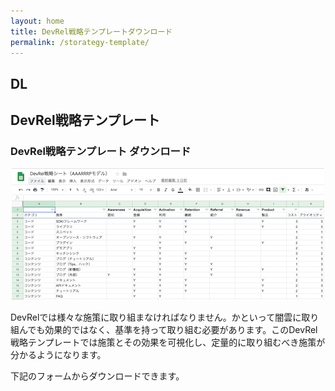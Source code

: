 ```yaml
---
layout: home
title: DevRel戦略テンプレートダウンロード
permalink: /storategy-template/
---
```


<section class="tp-section tp-section">
	<div class="container mt9">
		<div class="row">
			<div class="col-md-3">
				<div class="tp-section-header">
					<h2 class="tp-section-header__title">DL</h2>
					<h2 class="tp-section-header__title-ja is-ja">DevRel戦略テンプレート</h2>
				</div>
			</div>
			<div class="col-md-9">
				<h3 class="tp-header is-ja">DevRel戦略テンプレート ダウンロード</h3>
				<p style="text-align:center;">
					<img src="/images/articles/devrel-strategy-sheet.png" />
				</p>
        <p class="tp-section__text is-ja tp-section__text--pc">
					DevRelでは様々な施策に取り組まなければなりません。かといって闇雲に取り組んでも効果的ではなく、基準を持って取り組む必要があります。このDevRel戦略テンプレートでは施策とその効果を可視化し、定量的に取り組むべき施策が分かるようになります。
				</p>
				<p>
					下記のフォームからダウンロードできます。
				</p>
				<script type="text/javascript" src="//ma.moongift.co.jp/form/generate.js?id=1"></script>
      </div>
    </div>
  </div>
</section>
